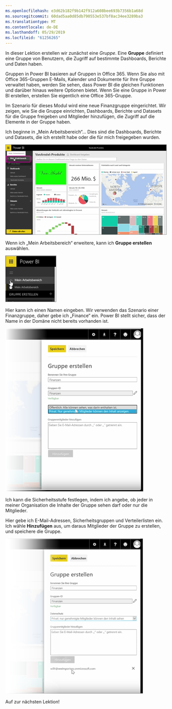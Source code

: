 ```yaml
---
ms.openlocfilehash: e3d62b182f9b142f912a608bee693b7356b1a68d
ms.sourcegitcommit: 60dad5aa0d85db790553e537bf8ac34ee3289ba3
ms.translationtype: MT
ms.contentlocale: de-DE
ms.lasthandoff: 05/29/2019
ms.locfileid: "61256265"
---
```

In dieser Lektion erstellen wir zunächst eine *Gruppe*. Eine **Gruppe** definiert eine Gruppe von Benutzern, die Zugriff auf bestimmte Dashboards, Berichte und Daten haben.

Gruppen in Power BI basieren auf Gruppen in Office 365. Wenn Sie also mit Office 365-Gruppen E-Mails, Kalender und Dokumente für Ihre Gruppe verwaltet haben, werden Sie sehen, dass Power BI die gleichen Funktionen und darüber hinaus weitere Optionen bietet. Wenn Sie eine Gruppe in Power BI erstellen, erstellen Sie eigentlich eine Office 365-Gruppe.

Im Szenario für dieses Modul wird eine neue Finanzgruppe eingerichtet. Wir zeigen, wie Sie die Gruppe einrichten, Dashboards, Berichte und Datasets für die Gruppe freigeben und Mitglieder hinzufügen, die Zugriff auf die Elemente in der Gruppe haben.

Ich beginne in „Mein Arbeitsbereich“... Dies sind die Dashboards, Berichte und Datasets, die ich erstellt habe oder die für mich freigegeben wurden.

![Freigabe und Zusammenarbeit in Power BI](./media/6-1-create-groups/pbi_learn06_01myworkspace.png)

Wenn ich „Mein Arbeitsbereich“ erweitere, kann ich **Gruppe erstellen** auswählen.

![Freigabe und Zusammenarbeit in Power BI](./media/6-1-create-groups/pbi_learn06_01expandmywkspace.png)

Hier kann ich einen Namen eingeben. Wir verwenden das Szenario einer Finanzgruppe, daher gebe ich „Finance“ ein. Power BI stellt sicher, dass der Name in der Domäne nicht bereits vorhanden ist.

![Freigabe und Zusammenarbeit in Power BI](./media/6-1-create-groups/pbi_learn06_01creategroupdialog.png)

Ich kann die Sicherheitsstufe festlegen, indem ich angebe, ob jeder in meiner Organisation die Inhalte der Gruppe sehen darf oder nur die Mitglieder.

Hier gebe ich E-Mail-Adressen, Sicherheitsgruppen und Verteilerlisten ein. Ich wähle **Hinzufügen** aus, um daraus Mitglieder der Gruppe zu erstellen, und speichere die Gruppe.

![Freigabe und Zusammenarbeit in Power BI](./media/6-1-create-groups/pbi_learn06_01savegroup.png)

Auf zur nächsten Lektion!

